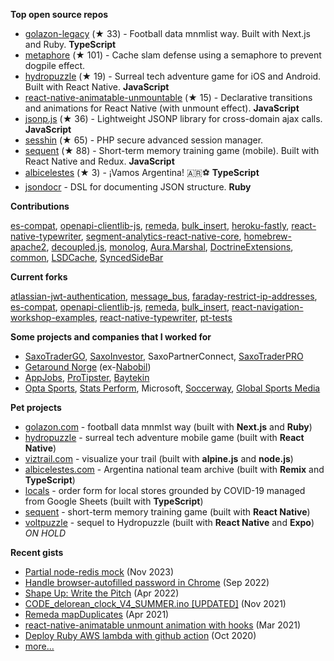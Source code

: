 **Top open source repos**
- [golazon-legacy](https://github.com/sobstel/golazon-legacy) (★ 33) - Football data mnmlist way. Built with Next.js and Ruby. **TypeScript**
- [metaphore](https://github.com/sobstel/metaphore) (★ 101) - Cache slam defense using a semaphore to prevent dogpile effect.
- [hydropuzzle](https://github.com/sobstel/hydropuzzle) (★ 19) - Surreal tech adventure game for iOS and Android. Built with React Native. **JavaScript**
- [react-native-animatable-unmountable](https://github.com/sobstel/react-native-animatable-unmountable) (★ 15) - Declarative transitions and animations for React Native (with unmount effect). **JavaScript**
- [jsonp.js](https://github.com/sobstel/jsonp.js) (★ 36) - Lightweight JSONP library for cross-domain ajax calls. **JavaScript**
- [sesshin](https://github.com/sobstel/sesshin) (★ 65) - PHP secure advanced session manager.
- [sequent](https://github.com/sobstel/sequent) (★ 88) - Short-term memory training game (mobile). Built with React Native and Redux. **JavaScript**
- [albicelestes](https://github.com/sobstel/albicelestes) (★ 3) - ¡Vamos Argentina! 🇦🇷⚽ **TypeScript**
- [jsondocr](https://github.com/sobstel/jsondocr) - DSL for documenting JSON structure. **Ruby**

**Contributions**

[es-compat](https://github.com//commits?author=sobstel), [openapi-clientlib-js](https://github.com//commits?author=sobstel), [remeda](https://github.com//commits?author=sobstel), [bulk_insert](https://github.com//commits?author=sobstel), [heroku-fastly](https://github.com//commits?author=sobstel), [react-native-typewriter](https://github.com//commits?author=sobstel), [segment-analytics-react-native-core](https://github.com//commits?author=sobstel), [homebrew-apache2](https://github.com//commits?author=sobstel), [decoupled.js](https://github.com//commits?author=sobstel), [monolog](https://github.com//commits?author=sobstel), [Aura.Marshal](https://github.com//commits?author=sobstel), [DoctrineExtensions](https://github.com//commits?author=sobstel), [common](https://github.com//commits?author=sobstel), [LSDCache](https://github.com//commits?author=sobstel), [SyncedSideBar](https://github.com//commits?author=sobstel)

**Current forks**

[atlassian-jwt-authentication](https://github.com/sobstel/atlassian-jwt-authentication), [message_bus](https://github.com/sobstel/message_bus), [faraday-restrict-ip-addresses](https://github.com/sobstel/faraday-restrict-ip-addresses), [es-compat](https://github.com/sobstel/es-compat), [openapi-clientlib-js](https://github.com/sobstel/openapi-clientlib-js), [remeda](https://github.com/sobstel/remeda), [bulk_insert](https://github.com/sobstel/bulk_insert), [react-navigation-workshop-examples](https://github.com/sobstel/react-navigation-workshop-examples), [react-native-typewriter](https://github.com/sobstel/react-native-typewriter), [pt-tests](https://github.com/sobstel/pt-tests)

**Some projects and companies that I worked for**

- <a href="//www.home.saxo/platforms/saxotradergo">SaxoTraderGO</a>, <a href="//www.saxoinvestor.com">SaxoInvestor</a>, SaxoPartnerConnect, <a href="//www.home.saxo/platforms/saxotraderpro">SaxoTraderPRO</a>
- <a href="//no.getaround.com">Getaround Norge</a> (ex-<a href="//nabobil.no">Nabobil</a>)
- <a href="//www.appjobs.com">AppJobs</a>, <a href="//www.protipster.com">ProTipster</a>, <a href="//baytekin.media">Baytekin</a>
- <a href="//www.statsperform.com/opta/">Opta&nbsp;Sports</a>, <a href="//www.statsperform.com/">Stats&nbsp;Perform</a>, Microsoft, <a href="//www.soccerway.com">Soccerway</a>, <a href="//www.globalsportsmedia.com">Global Sports Media</a>

**Pet projects**

- <a href="//golazon.com">golazon.com</a> - football data mnmlst way (built with **Next.js** and **Ruby**)
- <a href="//sobstel.dev/hydropuzzle/">hydropuzzle</a> - surreal tech adventure mobile game (built with **React Native**)
- <a href="//viztrail.com">viztrail.com</a> - visualize your trail (built with **alpine.js** and **node.js**)
- <a href="//albicelestes.com">albicelestes.com</a> - Argentina national team archive (built with **Remix** and **TypeScript**)
- <a href="//github.com/sobstel/locals">locals</a> - order form for local stores grounded by COVID-19 managed from Google Sheets (built with **TypeScript**)
- <a href="//github.com/sobstel/sequent">sequent</a> - short-term memory training game (built with **React Native**)
- [voltpuzzle](https://github.com/sobstel/voltpuzzle) - sequel to Hydropuzzle (built with **React Native** and **Expo**) _ON HOLD_

**Recent gists**

- [Partial node-redis mock](https://gist.github.com/sobstel/24b8418f2bffd7019d88bf9653773dfa) (Nov 2023)
- [Handle browser-autofilled password in Chrome](https://gist.github.com/ff27eee6cc1279812ff2c9689e7467b7) (Sep 2022)
- [Shape Up: Write the Pitch](https://gist.github.com/0c74c8533400e4312c90b10bfb7444ee) (Apr 2022)
- [CODE_delorean_clock_V4_SUMMER.ino [UPDATED]](https://gist.github.com/195b48cde1ece9f88f5f1480b9b1e51d) (Nov 2021)
- [Remeda mapDuplicates](https://gist.github.com/f5a698b0c2379d5fadca23a702ca6426) (Apr 2021)
- [react-native-animatable unmount animation with hooks](https://gist.github.com/8b1b58dfe0b2f425d0850cb0f22a92c5) (Mar 2021)
- [Deploy Ruby AWS lambda with github action](https://gist.github.com/df38c7a45f360b80272e82a8bb592e45) (Oct 2020)
- <a href="GISTS.md">more...</a>
